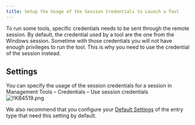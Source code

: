 ```yaml
---
title: Setup the Usage of the Session Credentials to Launch a Tool
---
```

To run some tools, specific credentials needs to be sent through the remote session. By default, the credential used by a tool are the one from the Windows session. Sometime with those credentials you will not have enough privileges to run the tool. This is why you need to use the credential of the session instead.

## Settings

You can specify the usage of the session credentials for a session in Management Tools – Credentials – Use session credentials  
![!!KB4519.png](/img/en/kb/KB4519.png)  

We also recommend that you configure your [Default Settings](https://helprdm.devolutions.net/file_template_defaultsettings.html) of the entry type that need this setting by default.